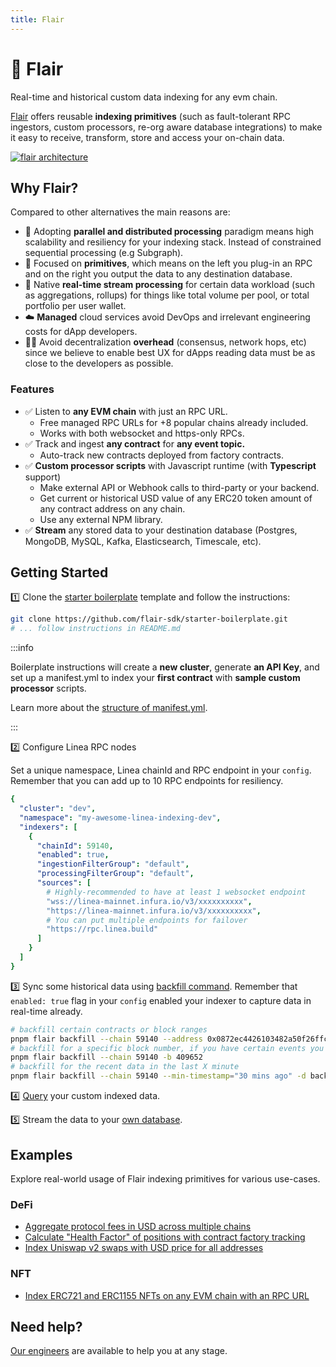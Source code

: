 ```yaml
---
title: Flair
---
```


# 🔮 Flair
Real-time and historical custom data indexing for any evm chain.

[Flair](https://flair.dev) offers reusable **indexing primitives** (such as fault-tolerant RPC ingestors, custom processors, re-org aware database integrations) to make it easy to receive, transform, store and access your on-chain data.

[![flair architecture](https://imgur.com/0q5bHZK.png)](https://docs.flair.dev/)


## Why Flair?

Compared to other alternatives the main reasons are:

* 🚀  Adopting **parallel and distributed processing** paradigm means high scalability and resiliency for your indexing stack. Instead of constrained sequential processing (e.g Subgraph).
* 🧩  Focused on **primitives**, which means on the left you plug-in an RPC and on the right you output the data to any destination database.
* 🚄  Native **real-time stream processing** for certain data workload (such as aggregations, rollups) for things like total volume per pool, or total portfolio per user wallet.
* ☁️  **Managed** cloud services avoid DevOps and irrelevant engineering costs for dApp developers.
* 🧑‍💻  Avoid decentralization **overhead** (consensus, network hops, etc) since we believe to enable best UX for dApps reading data must be as close to the developers as possible.
### Features

* ✅ Listen to **any EVM chain** with just an RPC URL.
  * Free managed RPC URLs for +8 popular chains already included.
  * Works with both websocket and https-only RPCs.
* ✅ Track and ingest **any contract** for **any event topic.**
  * Auto-track new contracts deployed from factory contracts.
* ✅ **Custom processor scripts** with Javascript runtime (with **Typescript** support)
  * Make external API or Webhook calls to third-party or your backend.
  * Get current or historical USD value of any ERC20 token amount of any contract address on any chain.
  * Use any external NPM library.
* ✅ **Stream** any stored data to your destination database (Postgres, MongoDB, MySQL, Kafka, Elasticsearch, Timescale, etc).

## Getting Started

1️⃣ Clone the [starter boilerplate](https://github.com/flair-sdk/starter-boilerplate) template and follow the instructions:

```bash
git clone https://github.com/flair-sdk/starter-boilerplate.git
# ... follow instructions in README.md
```
:::info

Boilerplate instructions will create a **new cluster**, generate **an API Key**, and set up a manifest.yml to index your **first contract** with **sample custom processor** scripts.

Learn more about the [structure of manifest.yml](https://docs.flair.dev/reference/manifest.yml).

:::

2️⃣ Configure Linea RPC nodes

Set a unique namespace, Linea chainId and RPC endpoint in your `config`. 
Remember that you can add up to 10 RPC endpoints for resiliency.

```yaml
{
  "cluster": "dev",
  "namespace": "my-awesome-linea-indexing-dev",
  "indexers": [
    {
      "chainId": 59140,
      "enabled": true,
      "ingestionFilterGroup": "default",
      "processingFilterGroup": "default",
      "sources": [
        # Highly-recommended to have at least 1 websocket endpoint
        "wss://linea-mainnet.infura.io/v3/xxxxxxxxxx",
        "https://linea-mainnet.infura.io/v3/xxxxxxxxxx",
        # You can put multiple endpoints for failover
        "https://rpc.linea.build"
      ]
    }
  ]
}
```

3️⃣  Sync some historical data using [backfill command](https://docs.flair.dev/reference/backfilling). Remember that `enabled: true` flag in your `config` enabled your indexer to capture data in real-time already.

```bash
# backfill certain contracts or block ranges
pnpm flair backfill --chain 59140 --address 0x0872ec4426103482a50f26ffc32acefcec61b3c9 -d backward --max-blocks 10000
# backfill for a specific block number, if you have certain events you wanna test with
pnpm flair backfill --chain 59140 -b 409652
# backfill for the recent data in the last X minute
pnpm flair backfill --chain 59140 --min-timestamp="30 mins ago" -d backward
```


4️⃣ [Query](https://docs.flair.dev/#getting-started) your custom indexed data.

5️⃣ Stream the data to your [own database](https://docs.flair.dev/reference/database#your-own-database).

## Examples

Explore real-world usage of Flair indexing primitives for various use-cases.

### DeFi

* [Aggregate protocol fees in USD across multiple chains](https://github.com/flair-sdk/examples/tree/main/aggregate-protocol-fees-in-usd)
* [Calculate "Health Factor" of positions with contract factory tracking](https://github.com/flair-sdk/examples/tree/main/health-factor-with-factory-tracking)
* [Index Uniswap v2 swaps with USD price for all addresses](https://github.com/flair-sdk/examples/tree/main/uniswap-v2-events-from-all-contracts-with-usd-price)

### NFT

* [Index ERC721 and ERC1155 NFTs on any EVM chain with an RPC URL](https://github.com/flair-sdk/examples/tree/main/erc721-and-erc1155-nft-indexing)

## Need help?

[Our engineers](https://docs.flair.dev/talk-to-an-engineer) are available to help you at any stage.